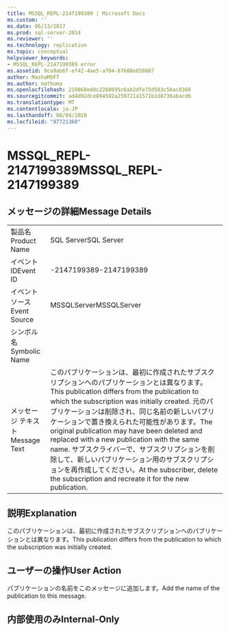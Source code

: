 ```yaml
---
title: MSSQL_REPL-2147199389 | Microsoft Docs
ms.custom: ''
ms.date: 06/13/2017
ms.prod: sql-server-2014
ms.reviewer: ''
ms.technology: replication
ms.topic: conceptual
helpviewer_keywords:
- MSSQL_REPL-2147199389 error
ms.assetid: 9ca9ab6f-ef42-4ae5-a704-87608e858867
author: MashaMSFT
ms.author: mathoma
ms.openlocfilehash: 210868ed8c2288695c6ab2dfe75d583c5bac8366
ms.sourcegitcommit: ad4d92dce894592a259721a1571b1d8736abacdb
ms.translationtype: MT
ms.contentlocale: ja-JP
ms.lasthandoff: 08/04/2020
ms.locfileid: "87721368"
---
```

# <a name="mssql_repl-2147199389"></a><span data-ttu-id="d9742-102">MSSQL_REPL-2147199389</span><span class="sxs-lookup"><span data-stu-id="d9742-102">MSSQL_REPL-2147199389</span></span>
    
## <a name="message-details"></a><span data-ttu-id="d9742-103">メッセージの詳細</span><span class="sxs-lookup"><span data-stu-id="d9742-103">Message Details</span></span>  
  
|||  
|-|-|  
|<span data-ttu-id="d9742-104">製品名</span><span class="sxs-lookup"><span data-stu-id="d9742-104">Product Name</span></span>|<span data-ttu-id="d9742-105">SQL Server</span><span class="sxs-lookup"><span data-stu-id="d9742-105">SQL Server</span></span>|  
|<span data-ttu-id="d9742-106">イベント ID</span><span class="sxs-lookup"><span data-stu-id="d9742-106">Event ID</span></span>|<span data-ttu-id="d9742-107">-2147199389</span><span class="sxs-lookup"><span data-stu-id="d9742-107">-2147199389</span></span>|  
|<span data-ttu-id="d9742-108">イベント ソース</span><span class="sxs-lookup"><span data-stu-id="d9742-108">Event Source</span></span>|<span data-ttu-id="d9742-109">MSSQLServer</span><span class="sxs-lookup"><span data-stu-id="d9742-109">MSSQLServer</span></span>|  
|<span data-ttu-id="d9742-110">シンボル名</span><span class="sxs-lookup"><span data-stu-id="d9742-110">Symbolic Name</span></span>||  
|<span data-ttu-id="d9742-111">メッセージ テキスト</span><span class="sxs-lookup"><span data-stu-id="d9742-111">Message Text</span></span>|<span data-ttu-id="d9742-112">このパブリケーションは、最初に作成されたサブスクリプションへのパブリケーションとは異なります。</span><span class="sxs-lookup"><span data-stu-id="d9742-112">This publication differs from the publication to which the subscription was initially created.</span></span> <span data-ttu-id="d9742-113">元のパブリケーションは削除され、同じ名前の新しいパブリケーションで置き換えられた可能性があります。</span><span class="sxs-lookup"><span data-stu-id="d9742-113">The original publication may have been deleted and replaced with a new publication with the same name.</span></span> <span data-ttu-id="d9742-114">サブスクライバーで、サブスクリプションを削除して、新しいパブリケーション用のサブスクリプションを再作成してください。</span><span class="sxs-lookup"><span data-stu-id="d9742-114">At the subscriber, delete the subscription and recreate it for the new publication.</span></span>|  
  
## <a name="explanation"></a><span data-ttu-id="d9742-115">説明</span><span class="sxs-lookup"><span data-stu-id="d9742-115">Explanation</span></span>  
 <span data-ttu-id="d9742-116">このパブリケーションは、最初に作成されたサブスクリプションへのパブリケーションとは異なります。</span><span class="sxs-lookup"><span data-stu-id="d9742-116">This publication differs from the publication to which the subscription was initially created.</span></span>  
  
## <a name="user-action"></a><span data-ttu-id="d9742-117">ユーザーの操作</span><span class="sxs-lookup"><span data-stu-id="d9742-117">User Action</span></span>  
 <span data-ttu-id="d9742-118">パブリケーションの名前をこのメッセージに追加します。</span><span class="sxs-lookup"><span data-stu-id="d9742-118">Add the name of the publication to this message.</span></span>  
  
## <a name="internal-only"></a><span data-ttu-id="d9742-119">内部使用のみ</span><span class="sxs-lookup"><span data-stu-id="d9742-119">Internal-Only</span></span>  
  
